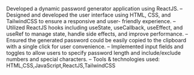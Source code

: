 Developed a dynamic password generator application using ReactJS.
– Designed and developed the user interface using HTML, CSS, and TailwindCSS to ensure a responsive and user-
friendly experience.
– Utilized ReactJS hooks including useState, useCallback, useEffect, and useRef to manage state, handle side effects,
and improve performance.
– Ensured the generated password could be easily copied to the clipboard with a single click for user convenience.
– Implemented input fields and toggles to allow users to specify password length and include/exclude numbers and
special characters.
– Tools & technologies used: HTML,CSS,JavaScript,ReactJS,TailwindCSS


